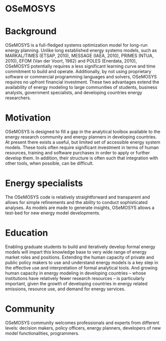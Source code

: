 # OSeMOSYS

# Background
OSeMOSYS is a full-fledged systems optimization model for long-run energy planning. Unlike long established energy systems models, such as MARKAL/TIMES (ETSAP, 2010), MESSAGE (IAEA, 2010), PRIMES (NTUA, 2010), EFOM (Van der Voort, 1982) and POLES (Enerdata, 2010), OSeMOSYS potentially requires a less significant learning curve and time commitment to build and operate. Additionally, by not using proprietary software or commercial programming languages and solvers, OSeMOSYS requires no upfront financial investment. These two advantages extend the availability of energy modeling to large communities of students, business analysts, government specialists, and developing countries energy researchers.

# Motivation
OSeMOSYS is designed to fill a gap in the analytical toolbox available to the energy research community and energy planners in developing countries. At present there exists a useful, but limited set of accessible energy system models. These tools often require significant investment in terms of human resources, training and software purchases in order to apply or further develop them. In addition, their structure is often such that integration with other tools, when possible, can be difficult.

# Energy specialists
The OSeMOSYS code is relatively straightforward and transparent and allows for simple refinements and the ability to conduct sophisticated analyses. As models are made to generate insights, OSeMOSYS allows a test-bed for new energy model developments.

# Education
Enabling graduate students to build and iteratively develop formal energy models will impart this knowledge base to very wide range of energy market roles and positions. Extending the human capacity of private and public policy makers to use and understand energy models is a key step in the effective use and interpretation of formal analytical tools. And growing human capacity in energy modeling in developing countries – whose institutions have relatively fewer research resources – is particularly important, given the growth of developing countries in energy related emissions, resource use, and demand for energy services. 

# Community
OSeMOSYS community welcomes professionals and experts from different levels: decision makers, policy officers, energy planners, developers of new model functionalities, programmers.
